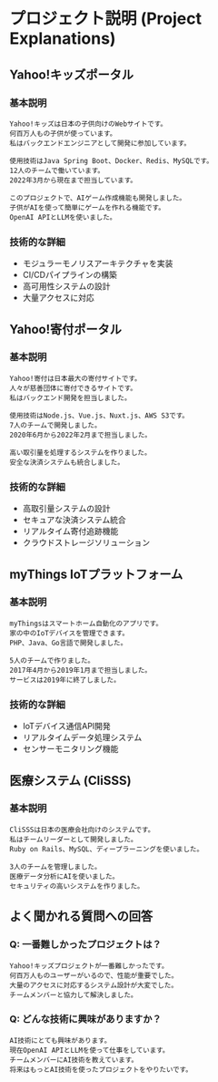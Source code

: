 # プロジェクト説明 (Project Explanations)

## Yahoo!キッズポータル

### 基本説明
```japanese
Yahoo!キッズは日本の子供向けのWebサイトです。
何百万人もの子供が使っています。
私はバックエンドエンジニアとして開発に参加しています。

使用技術はJava Spring Boot、Docker、Redis、MySQLです。
12人のチームで働いています。
2022年3月から現在まで担当しています。

このプロジェクトで、AIゲーム作成機能も開発しました。
子供がAIを使って簡単にゲームを作れる機能です。
OpenAI APIとLLMを使いました。
```

### 技術的な詳細
- モジュラーモノリスアーキテクチャを実装
- CI/CDパイプラインの構築
- 高可用性システムの設計
- 大量アクセスに対応

## Yahoo!寄付ポータル

### 基本説明
```japanese
Yahoo!寄付は日本最大の寄付サイトです。
人々が慈善団体に寄付できるサイトです。
私はバックエンド開発を担当しました。

使用技術はNode.js、Vue.js、Nuxt.js、AWS S3です。
7人のチームで開発しました。
2020年6月から2022年2月まで担当しました。

高い取引量を処理するシステムを作りました。
安全な決済システムも統合しました。
```

### 技術的な詳細
- 高取引量システムの設計
- セキュアな決済システム統合
- リアルタイム寄付追跡機能
- クラウドストレージソリューション

## myThings IoTプラットフォーム

### 基本説明
```japanese
myThingsはスマートホーム自動化のアプリです。
家の中のIoTデバイスを管理できます。
PHP、Java、Go言語で開発しました。

5人のチームで作りました。
2017年4月から2019年1月まで担当しました。
サービスは2019年に終了しました。
```

### 技術的な詳細
- IoTデバイス通信API開発
- リアルタイムデータ処理システム
- センサーモニタリング機能

## 医療システム (CliSSS)

### 基本説明
```japanese
CliSSSは日本の医療会社向けのシステムです。
私はチームリーダーとして開発しました。
Ruby on Rails、MySQL、ディープラーニングを使いました。

3人のチームを管理しました。
医療データ分析にAIを使いました。
セキュリティの高いシステムを作りました。
```

## よく聞かれる質問への回答

### Q: 一番難しかったプロジェクトは？
```japanese
Yahoo!キッズプロジェクトが一番難しかったです。
何百万人ものユーザーがいるので、性能が重要でした。
大量のアクセスに対応するシステム設計が大変でした。
チームメンバーと協力して解決しました。
```

### Q: どんな技術に興味がありますか？
```japanese
AI技術にとても興味があります。
現在OpenAI APIとLLMを使って仕事をしています。
チームメンバーにAI技術を教えています。
将来はもっとAI技術を使ったプロジェクトをやりたいです。
```
